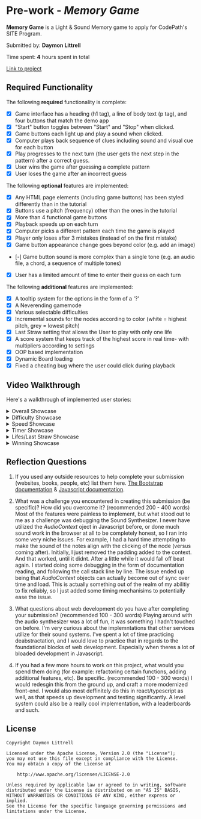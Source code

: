 # Pre-work - _Memory Game_

**Memory Game** is a Light & Sound Memory game to apply for CodePath's SITE Program.

Submitted by: **Daymon Littrell**

Time spent: **4** hours spent in total

[Link to project](https://truth-noiseless-degree.glitch.me/)

## Required Functionality

The following **required** functionality is complete:

- [x] Game interface has a heading (h1 tag), a line of body text (p tag), and four buttons that match the demo app
- [x] "Start" button toggles between "Start" and "Stop" when clicked.
- [x] Game buttons each light up and play a sound when clicked.
- [x] Computer plays back sequence of clues including sound and visual cue for each button
- [x] Play progresses to the next turn (the user gets the next step in the pattern) after a correct guess.
- [x] User wins the game after guessing a complete pattern
- [x] User loses the game after an incorrect guess

The following **optional** features are implemented:

- [x] Any HTML page elements (including game buttons) has been styled differently than in the tutorial
- [x] Buttons use a pitch (frequency) other than the ones in the tutorial
- [x] More than 4 functional game buttons
- [x] Playback speeds up on each turn
- [x] Computer picks a different pattern each time the game is played
- [x] Player only loses after 3 mistakes (instead of on the first mistake)
- [x] Game button appearance change goes beyond color (e.g. add an image)
- [-] Game button sound is more complex than a single tone (e.g. an audio file, a chord, a sequence of multiple tones)
- [x] User has a limited amount of time to enter their guess on each turn

The following **additional** features are implemented:

- [x] A tooltip system for the options in the form of a '?'
- [x] A Neverending gamemode
- [x] Various selectable difficulties
- [x] Incremental sounds for the nodes according to color (white = highest pitch, grey = lowest pitch)
- [x] Last Straw setting that allows the User to play with only one life
- [x] A score system that keeps track of the highest score in real time- with multipliers according to settings
- [x] OOP based implementation
- [x] Dynamic Board loading
- [x] Fixed a cheating bug where the user could click during playback

## Video Walkthrough

Here's a walkthrough of implemented user stories:

<details>
  <summary>Overall Showcase</summary>
   <img src="http://g.recordit.co/7erE1C0AaL.gif" style="width:200px;">
</details>
<details>
  <summary>Difficulty Showcase</summary>
   <img src="http://g.recordit.co/8h5y0SL9Xd.gif" style="width:200px;">
</details>
<details>
  <summary>Speed Showcase</summary>
   <img src="http://g.recordit.co/sW1AVaDzfk.gif" style="width:200px;">
</details>
<details>
  <summary>Timer Showcase</summary>
   <img src="http://g.recordit.co/ERoWxCz0kl.gif" style="width:200px;">
</details>
<details>
  <summary>Lifes/Last Straw Showcase</summary>
   <img src="http://g.recordit.co/RjlVW63nTQ.gif" style="width:200px;">
</details>
<details>
  <summary>Winning Showcase</summary>
   <img src="http://g.recordit.co/3XBf4bFBtd.gif" style="width:200px;">
</details>


## Reflection Questions

1. If you used any outside resources to help complete your submission (websites, books, people, etc) list them here.
   [The Bootstrap documentation](https://getbootstrap.com/docs/4.3/) & [Javascript documentation](https://developer.mozilla.org/en-US/docs/Web/JavaScript/Reference).

2. What was a challenge you encountered in creating this submission (be specific)? How did you overcome it? (recommended 200 - 400 words)
   Most of the features were painless to implement, but what stood out to me as a challenge was
   debugging the Sound Synthesizer. I never have utilized the _AudioContext_ oject in Javascript
   before, or done much sound work in the browser at all to be completely honest, so I ran into
   some very niche issues. For example, I had a hard time attempting to make the sound of the notes
   align with the clicking of the node (versus coming after). Initially, I just removed the padding
   added to the context. And that worked, until it didnt. After a little while it would fall off
   beat again. I started doing some debugging in the form of documentation reading, and following
   the call stack line by line. The issue ended up being that _AudioContext_ objects can actually
   become out of sync over time and load. This is actually something out of the realm of my abilitiy
   to fix reliably, so I just added some timing mechanisims to potentially ease the issue.

3. What questions about web development do you have after completing your submission? (recommended 100 - 300 words)
   Playing around with the audio synthesizer was a lot of fun, it was something I hadn't touched
   on before. I'm very curious about the implemntations that other services utilize for their sound
   systems. I've spent a lot of time practicing deabstractation, and I would love to practice that in regards
   to the foundational blocks of web development. Especially when theres a lot of bloaded development in Javascript.

4. If you had a few more hours to work on this project, what would you spend them doing (for example: refactoring certain functions, adding additional features, etc). Be specific. (recommended 100 - 300 words)
   I would redesgin this from the ground up, and craft a more modernized front-end. I would also most deffinitely
   do this in react/typescript as well, as that speeds up development and testing significantly. A level system
   could also be a really cool implementation, with a leaderboards and such.

## License

    Copyright Daymon Littrell

    Licensed under the Apache License, Version 2.0 (the "License");
    you may not use this file except in compliance with the License.
    You may obtain a copy of the License at

        http://www.apache.org/licenses/LICENSE-2.0

    Unless required by applicable law or agreed to in writing, software
    distributed under the License is distributed on an "AS IS" BASIS,
    WITHOUT WARRANTIES OR CONDITIONS OF ANY KIND, either express or implied.
    See the License for the specific language governing permissions and
    limitations under the License.
